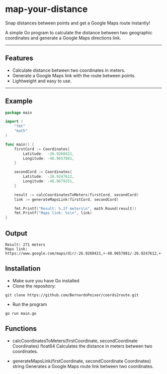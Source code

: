 # map-your-distance

Snap distances between points and get a Google Maps route instantly!

A simple Go program to calculate the distance between two geographic coordinates and generate a Google Maps directions link.

---

## Features

- Calculate distance between two coordinates in meters.
- Generate a Google Maps link with the route between points.
- Lightweight and easy to use.

---

## Example

```go
package main

import (
	"fmt"
	"math"
)

func main() {
	firstCord := Coordinates{
		Latitude:  -26.9260421,
		Longitude: -48.9657881,
	}

	secondCord := Coordinates{
		Latitude:  -26.9247612,
		Longitude: -48.9679251,
	}

	result := calcCoordinatesToMeters(firstCord, secondCord)
	link := generateMapsLink(firstCord, secondCord)

	fmt.Printf("Result: %.2f meters\n", math.Round(result))
	fmt.Printf("Maps link: %s\n", link)
}
```

## Output

```
Result: 271 meters
Maps link: https://www.google.com/maps/dir/-26.9260421,+-48.9657881/-26.9247612,+-48.9679251
```

## Installation

- Make sure you have Go installed
- Clone the repository:

```
git clone https://github.com/BernardoPeixer/coords2route.git
```

- Run the program

```
go run main.go
```

## Functions

- calcCoordinatesToMeters(firstCoordinate, secondCoordinate Coordinates) float64
Calculates the distance in meters between two coordinates.

- generateMapsLink(firstCoordinate, secondCoordinate Coordinates) string Generates a Google Maps route link between two coordinates.

